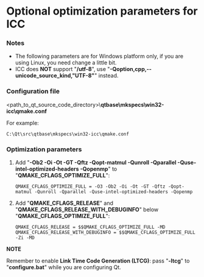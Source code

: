 ﻿# Optional optimization parameters for ICC

### Notes

- The following parameters are for Windows platform only, if you are using Linux, you need change a little bit.
- ICC does **NOT** support "**/utf-8**", use "**-Qoption,cpp,--unicode_source_kind,"UTF-8"**" instead.

### Configuration file

<path_to_qt_source_code_directory>\\**qtbase\mkspecs\win32-icc\qmake.conf**

For example:
```text
C:\Qt\src\qtbase\mkspecs\win32-icc\qmake.conf
```

### Optimization parameters

1. Add "**-Ob2 -Oi -Ot -GT -Qftz -Qopt-matmul -Qunroll -Qparallel -Quse-intel-optimized-headers -Qopenmp**" to "**QMAKE_CFLAGS_OPTIMIZE_FULL**":
   ```text
   QMAKE_CFLAGS_OPTIMIZE_FULL = -O3 -Ob2 -Oi -Ot -GT -Qftz -Qopt-matmul -Qunroll -Qparallel -Quse-intel-optimized-headers -Qopenmp
   ```
2. Add "**QMAKE_CFLAGS_RELEASE**" and "**QMAKE_CFLAGS_RELEASE_WITH_DEBUGINFO**" below "**QMAKE_CFLAGS_OPTIMIZE_FULL**":
   ```text
   QMAKE_CFLAGS_RELEASE = $$QMAKE_CFLAGS_OPTIMIZE_FULL -MD
   QMAKE_CFLAGS_RELEASE_WITH_DEBUGINFO = $$QMAKE_CFLAGS_OPTIMIZE_FULL -Zi -MD
   ```

**NOTE**

Remember to enable **Link Time Code Generation (LTCG)**: pass "**-ltcg**" to "**configure.bat**" while you are configuring Qt.
